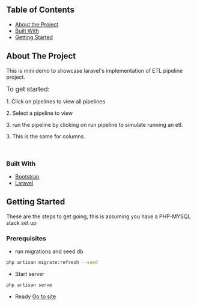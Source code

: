 

<!-- TABLE OF CONTENTS -->
## Table of Contents

* [About the Project](#about-the-project)
 * [Built With](#built-with)
* [Getting Started](#getting-started)




<!-- ABOUT THE PROJECT -->
## About The Project


This is mini demo to showcase laravel's implementation of ETL pipeline project.

<span>
                <big>To get started:</big><br/>
                <p>1. Click on pipelines to view all pipelines</p>
                <p>2. Select a pipeline to view</p>
                <p>3. run the pipeline by clicking on run pipeline to simulate running an etl. </p>
                <p>3. This is the same for columns.</p><br/>
          </span>
            
### Built With
* [Bootstrap](https://getbootstrap.com)
* [Laravel](https://laravel.com)



<!-- GETTING STARTED -->
## Getting Started

These are the steps to get going, this is assuming you have a PHP-MYSQL stack set up
### Prerequisites

* run migrations and seed db
```sh
php artisan migrate:refresh --seed

```

* Start server
```sh
php artisan serve

```

* Ready
<a href='localhost:8000'>Go to site</a>
